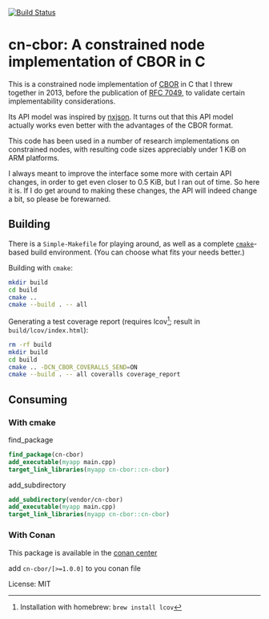 [![Build Status](https://travis-ci.org/jimsch/cn-cbor.png?branch=master)](https://travis-ci.org/jimsch/cn-cbor)

# cn-cbor: A constrained node implementation of CBOR in C

This is a constrained node implementation of [CBOR](http://cbor.io) in
C that I threw together in 2013, before the publication of
[RFC 7049](http://tools.ietf.org/html/rfc7049), to validate certain
implementability considerations.

Its API model was inspired by
[nxjson](https://bitbucket.org/yarosla/nxjson).  It turns out that
this API model actually works even better with the advantages of the
CBOR format.

This code has been used in a number of research implementations on
constrained nodes, with resulting code sizes appreciably under 1 KiB
on ARM platforms.

I always meant to improve the interface some more with certain API
changes, in order to get even closer to 0.5 KiB, but I ran out of
time.  So here it is.  If I do get around to making these changes, the
API will indeed change a bit, so please be forewarned.

## Building

There is a `Simple-Makefile` for playing around, as well as a complete
[`cmake`](http://www.cmake.org)-based build environment.
(You can choose what fits your needs better.)

Building with `cmake`:

```sh
mkdir build
cd build
cmake ..
cmake --build . -- all
```

Generating a test coverage report (requires lcov[^1]; result in `build/lcov/index.html`):

```sh
rm -rf build
mkdir build
cd build
cmake .. -DCN_CBOR_COVERALLS_SEND=ON
cmake --build . -- all coveralls coverage_report
```

[^1]: Installation with homebrew: `brew install lcov`

## Consuming

### With cmake

find_package
```cmake
find_package(cn-cbor)
add_executable(myapp main.cpp)
target_link_libraries(myapp cn-cbor::cn-cbor)
```

add_subdirectory
```cmake
add_subdirectory(vendor/cn-cbor)
add_executable(myapp main.cpp)
target_link_libraries(myapp cn-cbor::cn-cbor)
```

### With Conan

This package is available in the [conan center](https://conan.io/center/cn-cbor/1.0.0)

add `cn-cbor/[>=1.0.0]` to you conan file

License: MIT
